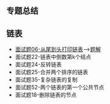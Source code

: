 ## 专题总结

## 链表
- [面试题06-从尾到头打印链表](https://www.nowcoder.com/practice/d0267f7f55b3412ba93bd35cfa8e8035)-->[题解]()
- 面试题22-链表中倒数第k个结点
- 面试题24-反转链表
- 面试题25-合并两个排序的链表
- 面试题35-复杂链表的复制
- 面试题52-两个链表的第一个公共节点
- 面试题18-删除链表的节点
